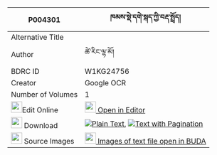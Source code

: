 |P004301|ཁམས་སྡེ་དགེ་སྐད་ཀྱི་བརྡ་སྤྲོད། 
| --- | --- 
|Alternative Title |
|Author| ཚེ་རིང་ལྷ་མོ།
|BDRC ID | W1KG24756
|Creator | Google OCR
|Number of Volumes| 1
|<img width="25" src="https://img.icons8.com/color/25/000000/edit-property.png">Edit Online| [<img width="25" src="https://avatars.githubusercontent.com/u/45091458?s=200&v=4"> Open in Editor](http://editor.openpecha.org/P004301)
|<img width="25" src="https://img.icons8.com/fluent/48/000000/download-2.png"/>  Download | [![](https://img.icons8.com/color/20/000000/txt.png)Plain Text](https://github.com/Openpecha/P004301/releases/download/v2/kham_derge_ke_kyi_datro_plain_P004301.zip), [![](https://img.icons8.com/color/20/000000/txt.png)Text with Pagination](https://github.com/Openpecha/P004301/releases/download/v2/kham_derge_ke_kyi_datro_pages_P004301.zip)
|<img width="25" src="https://img.icons8.com/plasticine/100/000000/pictures-folder.png"/>  Source Images | [<img width="25" src="https://library.bdrc.io/icons/BUDA-small.svg"> Images of text file open in BUDA](https://library.bdrc.io/show/bdr:W1KG24756)